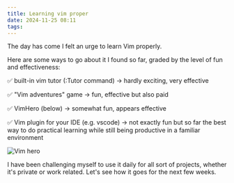 ```yaml
---
title: Learning vim proper
date: 2024-11-25 08:11
tags:
---
```


The day has come I felt an urge to learn Vim properly.

Here are some ways to go about it I found so far, graded by the level of fun and effectiveness:

✅ built-in vim tutor (:Tutor command) -> hardly exciting, very effective

✅ "Vim adventures" game -> fun, effective but also paid

✅ VimHero (below) -> somewhat fun, appears effective

✅ Vim plugin for your IDE (e.g. vscode) -> not exactly fun but so far the best way to do practical learning while still being productive in a familiar environment

![Vim hero](/images/vim-hero.gif "Vim Hero")

I have been challenging myself to use it daily for all sort of projects, whether it's private or work related. Let's see how it goes for the next few weeks.
